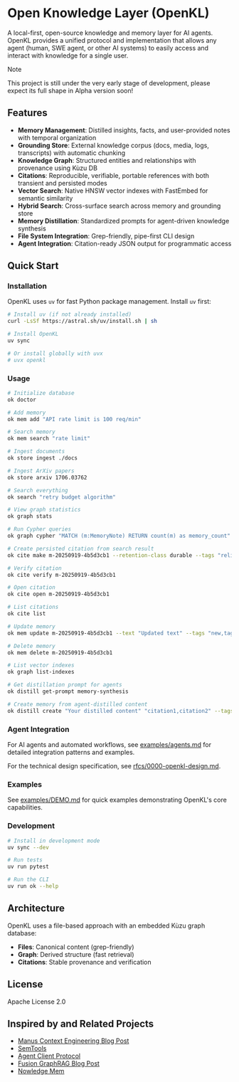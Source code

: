 # Open Knowledge Layer (OpenKL)

A local-first, open-source knowledge and memory layer for AI agents. OpenKL provides a unified protocol and implementation that allows any agent (human, SWE agent, or other AI systems) to easily access and interact with knowledge for a single user.

> [!NOTE]
>
> This project is still under the very early stage of development, please expect its full shape in Alpha version soon!

## Features

- **Memory Management**: Distilled insights, facts, and user-provided notes with temporal organization
- **Grounding Store**: External knowledge corpus (docs, media, logs, transcripts) with automatic chunking
- **Knowledge Graph**: Structured entities and relationships with provenance using Kùzu DB
- **Citations**: Reproducible, verifiable, portable references with both transient and persisted modes
- **Vector Search**: Native HNSW vector indexes with FastEmbed for semantic similarity
- **Hybrid Search**: Cross-surface search across memory and grounding store
- **Memory Distillation**: Standardized prompts for agent-driven knowledge synthesis
- **File System Integration**: Grep-friendly, pipe-first CLI design
- **Agent Integration**: Citation-ready JSON output for programmatic access

## Quick Start

### Installation

OpenKL uses `uv` for fast Python package management. Install `uv` first:

```bash
# Install uv (if not already installed)
curl -LsSf https://astral.sh/uv/install.sh | sh

# Install OpenKL
uv sync

# Or install globally with uvx
# uvx openkl
```

### Usage

```bash
# Initialize database
ok doctor

# Add memory
ok mem add "API rate limit is 100 req/min"

# Search memory
ok mem search "rate limit"

# Ingest documents
ok store ingest ./docs

# Ingest ArXiv papers
ok store arxiv 1706.03762

# Search everything
ok search "retry budget algorithm"

# View graph statistics
ok graph stats

# Run Cypher queries
ok graph cypher "MATCH (m:MemoryNote) RETURN count(m) as memory_count"

# Create persisted citation from search result
ok cite make m-20250919-4b5d3cb1 --retention-class durable --tags "reliability,patterns"

# Verify citation
ok cite verify m-20250919-4b5d3cb1

# Open citation
ok cite open m-20250919-4b5d3cb1

# List citations
ok cite list

# Update memory
ok mem update m-20250919-4b5d3cb1 --text "Updated text" --tags "new,tags"

# Delete memory
ok mem delete m-20250919-4b5d3cb1

# List vector indexes
ok graph list-indexes

# Get distillation prompt for agents
ok distill get-prompt memory-synthesis

# Create memory from agent-distilled content
ok distill create "Your distilled content" "citation1,citation2" --tags "insight,distilled"
```

### Agent Integration

For AI agents and automated workflows, see [examples/agents.md](examples/agents.md) for detailed integration patterns and examples.

For the technical design specification, see [rfcs/0000-openkl-design.md](rfcs/0000-openkl-design.md).

### Examples

See [examples/DEMO.md](examples/DEMO.md) for quick examples demonstrating OpenKL's core capabilities.

### Development

```bash
# Install in development mode
uv sync --dev

# Run tests
uv run pytest

# Run the CLI
uv run ok --help
```

## Architecture

OpenKL uses a file-based approach with an embedded Kùzu graph database:

- **Files**: Canonical content (grep-friendly)
- **Graph**: Derived structure (fast retrieval)
- **Citations**: Stable provenance and verification

## License

Apache License 2.0

## Inspired by and Related Projects

- [Manus Context Engineering Blog Post](https://manus.im/blog/Context-Engineering-for-AI-Agents-Lessons-from-Building-Manus)
- [SemTools](https://github.com/run-llama/semtools)
- [Agent Client Protocol](https://agentclientprotocol.com/)
- [Fusion GraphRAG Blog Post](https://siwei.io/fusion-graphrag-2025/)
- [Nowledge Mem](https://mem.nowledge.co/)
